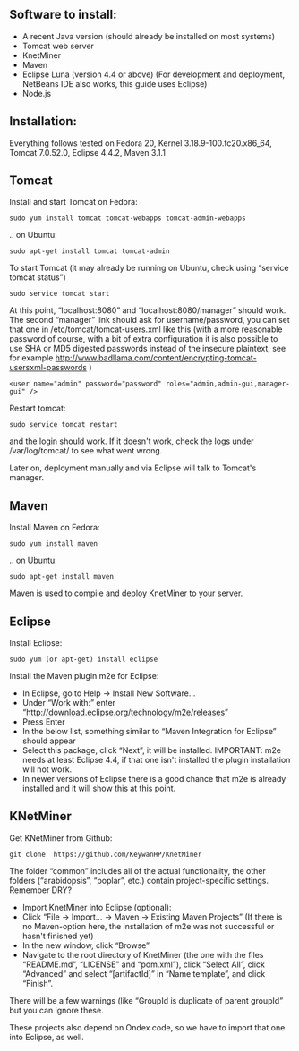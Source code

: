 Software to install:
-----------------------

* A recent Java version (should already be installed on most systems)  
* Tomcat web server  
* KnetMiner  
* Maven  
* Eclipse Luna (version 4.4 or above) (For development and deployment, NetBeans IDE also works, this guide uses Eclipse)
* Node.js

Installation:
--------------

Everything follows tested on Fedora 20, Kernel 3.18.9-100.fc20.x86_64, Tomcat 7.0.52.0, Eclipse 4.4.2, Maven 3.1.1

Tomcat
---------

Install and start Tomcat on Fedora:

    sudo yum install tomcat tomcat-webapps tomcat-admin-webapps

.. on Ubuntu:

    sudo apt-get install tomcat tomcat-admin

To start Tomcat (it may already be running on Ubuntu, check using “service tomcat status”)

    sudo service tomcat start

At this point, “localhost:8080” and “localhost:8080/manager” should work. The second “manager” link should ask for username/password, you can set that one in /etc/tomcat/tomcat-users.xml like this (with a more reasonable password of course, with a bit of extra configuration it is also possible to use SHA or MD5 digested passwords instead of the insecure plaintext, see for example http://www.badllama.com/content/encrypting-tomcat-usersxml-passwords )

    <user name="admin" password="password" roles="admin,admin-gui,manager-gui" />

Restart tomcat:

    sudo service tomcat restart

and the login should work. If it doesn't work, check the logs under /var/log/tomcat/ to see what went wrong.

Later on, deployment manually and via Eclipse will talk to Tomcat's manager.

Maven
--------

Install Maven on Fedora:

    sudo yum install maven

.. on Ubuntu:

    sudo apt-get install maven

Maven is used to compile and deploy KnetMiner to your server.

Eclipse
---------

Install Eclipse:

    sudo yum (or apt-get) install eclipse

Install the Maven plugin m2e for Eclipse:  
* In Eclipse, go to Help → Install New Software...  
* Under “Work with:” enter “http://download.eclipse.org/technology/m2e/releases”  
* Press Enter  
* In the below list, something similar to “Maven Integration for Eclipse” should appear  
* Select this package, click “Next”, it will be installed. IMPORTANT: m2e needs at least Eclipse 4.4, if that one isn't installed the plugin installation will not work.  
* In newer versions of Eclipse there is a good chance that m2e is already installed and it will show this at this point.

KNetMiner
------------------

Get KNetMiner from Github:

    git clone  https://github.com/KeywanHP/KnetMiner

The folder “common” includes all of the actual functionality, the other folders (“arabidopsis”, “poplar”, etc.) contain project-specific settings. Remember DRY?

* Import KnetMiner into Eclipse (optional):  
* Click “File → Import... → Maven → Existing Maven Projects” (If there is no Maven-option here, the 
installation of m2e was not successful or hasn't finished yet)  
* In the new window, click “Browse”  
* Navigate to the root directory of KnetMiner (the one with the files “README.md”, “LICENSE” and “pom.xml”), click “Select All”, click “Advanced” and select “[artifactId]” in “Name template”, and click “Finish”.  

There will be a few warnings (like “GroupId is duplicate of parent groupId” but you can ignore these.

These projects also depend on Ondex code, so we have to import that one into Eclipse, as well. 
